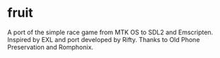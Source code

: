 # fruit
A port of the simple race game from MTK OS to SDL2 and Emscripten. Inspired by EXL and port developed by Rifty. Thanks to Old Phone Preservation and Romphonix.
